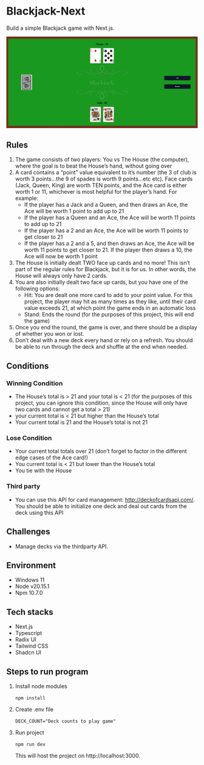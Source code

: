 # Blackjack-Next

Build a simple Blackjack game with Next.js.

![Blackjack](/images/image.png)

## Rules

1.  The game consists of two players: You vs The House (the computer), where the goal is to beat the House’s hand, without going over
2.  A card contains a “point” value equivalent to it’s number (the 3 of club is worth 3 points...the 9 of spades is worth 9 points...etc etc). Face cards (Jack, Queen, King) are worth TEN points, and the Ace card is either worth 1 or 11, whichever is most helpful for the player’s hand. For example:
    - If the player has a Jack and a Queen, and then draws an Ace, the Ace will be worth 1 point to add up to 21
    - If the player has a Queen and an Ace, the Ace will be worth 11 points to add up to 21
    - If the player has a 2 and an Ace, the Ace will be worth 11 points to get closer to 21
    - If the player has a 2 and a 5, and then draws an Ace, the Ace will be worth 11 points to get closer to 21. If the player then draws a 10, the Ace will now be worth 1 point
3.  The House is initially dealt TWO face up cards and no more! This isn’t part of the regular rules for Blackjack, but it is for us. In other words, the House will always only have 2 cards.
4.  You are also initially dealt two face up cards, but you have one of the following options:
    - Hit: You are dealt one more card to add to your point value. For this project, the player may hit as many times as they like, until their card value exceeds 21, at which point the game ends in an automatic loss
    - Stand: Ends the round (for the purposes of this project, this will end the game)
5.  Once you end the round, the game is over, and there should be a display of whether you won or lost.
6.  Don’t deal with a new deck every hand or rely on a refresh. You should be able to run through the deck and shuffle at the end when needed.

## Conditions

### Winning Condition

- The House’s total is > 21 and your total is < 21 (for the purposes of this project, you can ignore this condition, since the House will only have two cards and cannot get a total > 21)
- your current total is < 21 but higher than the House’s total
- Your current total is 21 and the House’s total is not 21

### Lose Condition

- Your current total totals over 21 (don’t forget to factor in the different edge cases of the Ace card!)
- You current total is < 21 but lower than the House’s total
- You tie with the House

### Third party

- You can use this API for card management: http://deckofcardsapi.com/. You should be able to initialize one deck and deal out cards from the deck using this API

## Challenges

- Manage decks via the thirdparty API.

## Environment

- Windows 11
- Node v20.15.1
- Npm 10.7.0

## Tech stacks

- Next.js
- Typescript
- Radix UI
- Tailwind CSS
- Shadcn UI

## Steps to run program

1. Install node modules

   ```shell
   npm install
   ```

2. Create .env file

   ```
   DECK_COUNT="Deck counts to play game"
   ```

3. Run project
   ```shell
   npm run dev
   ```
   This will host the project on http://localhost:3000.
